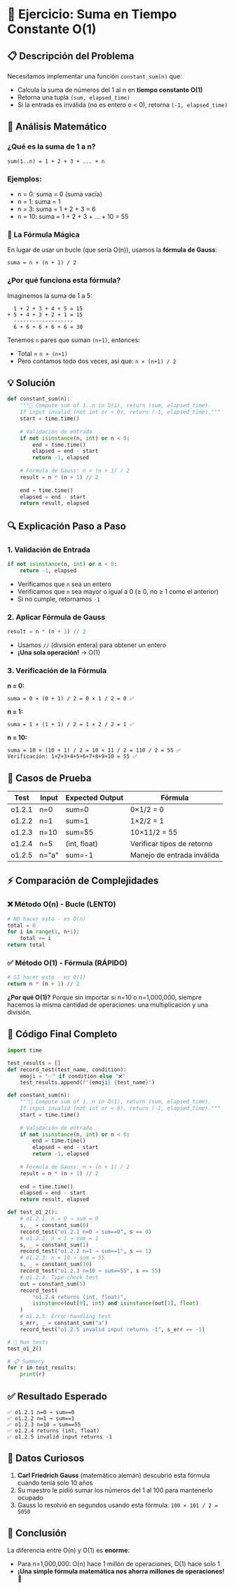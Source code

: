 # 🔢 Ejercicio: Suma en Tiempo Constante O(1)

## 📋 Descripción del Problema

Necesitamos implementar una función `constant_sum(n)` que:
- Calcula la suma de números del 1 al n en **tiempo constante O(1)**
- Retorna una tupla `(sum, elapsed_time)`
- Si la entrada es inválida (no es entero o < 0), retorna `(-1, elapsed_time)`

## 🧮 Análisis Matemático

### ¿Qué es la suma de 1 a n?

```
sum(1..n) = 1 + 2 + 3 + ... + n
```

### Ejemplos:
- n = 0: suma = 0 (suma vacía)
- n = 1: suma = 1
- n = 3: suma = 1 + 2 + 3 = 6
- n = 10: suma = 1 + 2 + 3 + ... + 10 = 55

### 🎯 La Fórmula Mágica

En lugar de usar un bucle (que sería O(n)), usamos la **fórmula de Gauss**:

```
suma = n × (n + 1) / 2
```

### ¿Por qué funciona esta fórmula?

Imaginemos la suma de 1 a 5:
```
  1 + 2 + 3 + 4 + 5 = 15
+ 5 + 4 + 3 + 2 + 1 = 15
  -------------------
  6 + 6 + 6 + 6 + 6 = 30
```

Tenemos `n` pares que suman `(n+1)`, entonces:
- Total = `n × (n+1)` 
- Pero contamos todo dos veces, así que: `n × (n+1) / 2`

## 💡 Solución

```python
def constant_sum(n):
    """🔢 Compute sum of 1..n in O(1), return (sum, elapsed_time).
    If input invalid (not int or < 0), return (-1, elapsed_time)."""
    start = time.time()
    
    # Validación de entrada
    if not isinstance(n, int) or n < 0:
        end = time.time()
        elapsed = end - start
        return -1, elapsed
    
    # Fórmula de Gauss: n × (n + 1) / 2
    result = n * (n + 1) // 2
    
    end = time.time()
    elapsed = end - start
    return result, elapsed
```

## 🔍 Explicación Paso a Paso

### 1. **Validación de Entrada**
```python
if not isinstance(n, int) or n < 0:
    return -1, elapsed
```
- Verificamos que `n` sea un entero
- Verificamos que `n` sea mayor o igual a 0 (≥ 0, no ≥ 1 como el anterior)
- Si no cumple, retornamos `-1`

### 2. **Aplicar Fórmula de Gauss**
```python
result = n * (n + 1) // 2
```
- Usamos `//` (división entera) para obtener un entero
- **¡Una sola operación!** → O(1)

### 3. **Verificación de la Fórmula**

**n = 0:**
```
suma = 0 × (0 + 1) / 2 = 0 × 1 / 2 = 0 ✅
```

**n = 1:**
```
suma = 1 × (1 + 1) / 2 = 1 × 2 / 2 = 1 ✅
```

**n = 10:**
```
suma = 10 × (10 + 1) / 2 = 10 × 11 / 2 = 110 / 2 = 55 ✅
Verificación: 1+2+3+4+5+6+7+8+9+10 = 55 ✅
```

## 🧪 Casos de Prueba

| Test | Input | Expected Output | Fórmula |
|------|-------|----------------|---------|
| o1.2.1 | n=0 | sum=0 | 0×1/2 = 0 |
| o1.2.2 | n=1 | sum=1 | 1×2/2 = 1 |
| o1.2.3 | n=10 | sum=55 | 10×11/2 = 55 |
| o1.2.4 | n=5 | (int, float) | Verificar tipos de retorno |
| o1.2.5 | n="a" | sum=-1 | Manejo de entrada inválida |

## ⚡ Comparación de Complejidades

### ❌ Método O(n) - Bucle (LENTO)
```python
# NO hacer esto - es O(n)
total = 0
for i in range(1, n+1):
    total += i
return total
```

### ✅ Método O(1) - Fórmula (RÁPIDO)
```python
# SÍ hacer esto - es O(1)
return n * (n + 1) // 2
```

**¿Por qué O(1)?** Porque sin importar si n=10 o n=1,000,000, siempre hacemos la misma cantidad de operaciones: una multiplicación y una división.

## 🎯 Código Final Completo

```python
import time

test_results = []
def record_test(test_name, condition):
    emoji = "✅" if condition else "❌"
    test_results.append(f"{emoji} {test_name}")

def constant_sum(n):
    """🔢 Compute sum of 1..n in O(1), return (sum, elapsed_time).
    If input invalid (not int or < 0), return (-1, elapsed_time)."""
    start = time.time()
    
    # Validación de entrada
    if not isinstance(n, int) or n < 0:
        end = time.time()
        elapsed = end - start
        return -1, elapsed
    
    # Fórmula de Gauss: n × (n + 1) / 2
    result = n * (n + 1) // 2
    
    end = time.time()
    elapsed = end - start
    return result, elapsed

def test_o1_2():
    # o1.2.1: n = 0 → sum = 0
    s, _ = constant_sum(0)
    record_test("o1.2.1 n=0 → sum==0", s == 0)
    # o1.2.2: n = 1 → sum = 1
    s, _ = constant_sum(1)
    record_test("o1.2.2 n=1 → sum==1", s == 1)
    # o1.2.3: n = 10 → sum = 55
    s, _ = constant_sum(10)
    record_test("o1.2.3 n=10 → sum==55", s == 55)
    # o1.2.4: Type-check test
    out = constant_sum(5)
    record_test(
        "o1.2.4 returns (int, float)",
        isinstance(out[0], int) and isinstance(out[1], float)
    )
    # o1.2.5: Error-handling test
    s_err, _ = constant_sum("a")
    record_test("o1.2.5 invalid input returns -1", s_err == -1)

# 🚀 Run tests
test_o1_2()

# 📋 Summary
for r in test_results:
    print(r)
```

## ✅ Resultado Esperado

```
✅ o1.2.1 n=0 → sum==0
✅ o1.2.2 n=1 → sum==1
✅ o1.2.3 n=10 → sum==55
✅ o1.2.4 returns (int, float)
✅ o1.2.5 invalid input returns -1
```

## 🧠 Datos Curiosos

1. **Carl Friedrich Gauss** (matemático alemán) descubrió esta fórmula cuando tenía solo 10 años
2. Su maestro le pidió sumar los números del 1 al 100 para mantenerlo ocupado
3. Gauss lo resolvió en segundos usando esta fórmula: `100 × 101 / 2 = 5050`

## 💭 Conclusión

La diferencia entre O(n) y O(1) es **enorme**:
- Para n=1,000,000: O(n) hace 1 millón de operaciones, O(1) hace solo 1
- **¡Una simple fórmula matemática nos ahorra millones de operaciones!** 🚀
